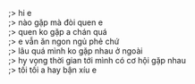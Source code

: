 ;> hi e<br>
;> nào gặp mà đòi quen e<br>
;> quen ko gặp a chán quá<br>
;> e vẫn ăn ngon ngủ phẻ chứ<br>
;> lâu quá mình ko gặp nhau ở ngoài<br>
;> hy vọng thời gian tới mình có cơ hội gặp nhau<br>
;> tối tối a hay bận xíu e
